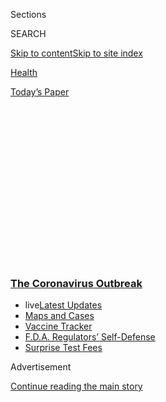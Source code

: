 <div id="app">

<div>

<div>

<div>

<div class="NYTAppHideMasthead css-1q2w90k e1suatyy0">

<div class="section css-ui9rw0 e1suatyy2">

<div class="css-eph4ug er09x8g0">

<div class="css-6n7j50">

</div>

<span class="css-1dv1kvn">Sections</span>

<div class="css-10488qs">

<span class="css-1dv1kvn">SEARCH</span>

</div>

[Skip to content](#site-content)[Skip to site
index](#site-index)

</div>

<div id="masthead-section-label" class="css-1wr3we4 eaxe0e00">

[Health](https://www.nytimes3xbfgragh.onion/section/health)

</div>

<div class="css-10698na e1huz5gh0">

</div>

</div>

<div id="masthead-bar-one" class="section hasLinks css-15hmgas e1csuq9d3">

<div class="css-uqyvli e1csuq9d0">

</div>

<div class="css-1uqjmks e1csuq9d1">

</div>

<div class="css-9e9ivx">

[](https://myaccount.nytimes3xbfgragh.onion/auth/login?response_type=cookie&client_id=vi)

</div>

<div class="css-1bvtpon e1csuq9d2">

[Today’s
Paper](https://www.nytimes3xbfgragh.onion/section/todayspaper)

</div>

</div>

</div>

</div>

<div data-aria-hidden="false">

<div id="site-content" data-role="main">

<div>

<div class="css-1aor85t" style="opacity:0.000000001;z-index:-1;visibility:hidden">

<div class="css-1hqnpie">

<div class="css-epjblv">

<span class="css-17xtcya">[Health](/section/health)</span><span class="css-x15j1o">|</span><span class="css-fwqvlz">‘It’s
Like Groundhog Day’: Coronavirus Testing Labs Again Lack Key
Supplies</span>

</div>

<div class="css-k008qs">

<div class="css-1iwv8en">

<span class="css-18z7m18"></span>

<div>

</div>

</div>

<span class="css-1n6z4y">https://nyti.ms/2EdrMHb</span>

<div class="css-1705lsu">

<div class="css-4xjgmj">

<div class="css-4skfbu" data-role="toolbar" data-aria-label="Social Media Share buttons, Save button, and Comments Panel with current comment count" data-testid="share-tools">

  - 
  - 
  - 
  - 
    
    <div class="css-6n7j50">
    
    </div>

  - 
  - 

</div>

</div>

</div>

</div>

</div>

</div>

<div class="css-13pd83m">

<div class="css-l9svim">

### [<span class="css-pa1jbp"><span class="css-1rxm0ex">The Coronavirus</span><span class="css-1rxm0ex"> Outbreak</span></span>](https://www.nytimes3xbfgragh.onion/news-event/coronavirus?name=styln-coronavirus-national&region=TOP_BANNER&block=storyline_menu_recirc&action=click&pgtype=Article&impression_id=58f187a0-f4c5-11ea-9f76-ef806bade584&variant=undefined)

  - <span class="css-1qkutce"><span class="css-12clwdu">live</span>[Latest
    Updates](https://www.nytimes3xbfgragh.onion/2020/09/11/world/covid-19-coronavirus.html?name=styln-coronavirus-national&region=TOP_BANNER&block=storyline_menu_recirc&action=click&pgtype=Article&impression_id=58f1aeb0-f4c5-11ea-9f76-ef806bade584&variant=undefined)</span>
  - <span class="css-1qkutce">[Maps and
    Cases](https://www.nytimes3xbfgragh.onion/interactive/2020/us/coronavirus-us-cases.html?name=styln-coronavirus-national&region=TOP_BANNER&block=storyline_menu_recirc&action=click&pgtype=Article&impression_id=58f1aeb1-f4c5-11ea-9f76-ef806bade584&variant=undefined)</span>
  - <span class="css-1qkutce">[Vaccine
    Tracker](https://www.nytimes3xbfgragh.onion/interactive/2020/science/coronavirus-vaccine-tracker.html?name=styln-coronavirus-national&region=TOP_BANNER&block=storyline_menu_recirc&action=click&pgtype=Article&impression_id=58f1aeb2-f4c5-11ea-9f76-ef806bade584&variant=undefined)</span>
  - <span class="css-1qkutce">[F.D.A. Regulators’
    Self-Defense](https://www.nytimes3xbfgragh.onion/2020/09/10/us/politics/fda-coronavirus-vaccine.html?name=styln-coronavirus-national&region=TOP_BANNER&block=storyline_menu_recirc&action=click&pgtype=Article&impression_id=58f1aeb3-f4c5-11ea-9f76-ef806bade584&variant=undefined)</span>
  - <span class="css-1qkutce">[Surprise Test
    Fees](https://www.nytimes3xbfgragh.onion/2020/09/09/upshot/coronavirus-surprise-test-fees.html?name=styln-coronavirus-national&region=TOP_BANNER&block=storyline_menu_recirc&action=click&pgtype=Article&impression_id=58f1d5c0-f4c5-11ea-9f76-ef806bade584&variant=undefined)</span>

</div>

</div>

<div id="top-wrapper" class="css-1sy8kpn">

<div id="top-slug" class="css-l9onyx">

Advertisement

</div>

[Continue reading the main
story](#after-top)

<div class="ad top-wrapper" style="text-align:center;height:100%;display:block;min-height:250px">

<div id="top" class="place-ad" data-position="top" data-size-key="top">

</div>

</div>

<div id="after-top">

</div>

</div>

<div>

<div id="sponsor-wrapper" class="css-1hyfx7x">

<div id="sponsor-slug" class="css-19vbshk">

Supported by

</div>

[Continue reading the main
story](#after-sponsor)

<div id="sponsor" class="ad sponsor-wrapper" style="text-align:center;height:100%;display:block">

</div>

<div id="after-sponsor">

</div>

</div>

<div class="css-186x18t">

</div>

<div class="css-ls6wgr ehdk2mb0">

# ‘It’s Like Groundhog Day’: Coronavirus Testing Labs Again Lack Key Supplies

</div>

Just weeks after resolving shortages in swabs, researchers are
struggling to find the chemicals and plastic pieces they need to carry
out coronavirus tests in the lab — leading to long waiting times.

<div class="css-79elbk" data-testid="photoviewer-wrapper">

<div class="css-z3e15g" data-testid="photoviewer-wrapper-hidden">

</div>

<div class="css-1a48zt4 ehw59r15" data-testid="photoviewer-children">

![<span class="css-16f3y1r e13ogyst0" data-aria-hidden="true">A lab
technician prepared coronavirus specimens for testing at a Quest
Diagnostics facility in Chantilly, Va., in
April.</span><span class="css-cnj6d5 e1z0qqy90" itemprop="copyrightHolder"><span class="css-1ly73wi e1tej78p0">Credit...</span><span><span>Erin
Schaff/The New York
Times</span></span></span>](https://static01.graylady3jvrrxbe.onion/images/2020/07/23/science/23VIRUS-TESTINGSHORTAGES1/merlin_171396006_c59eb8ae-293a-4a1e-ab7a-94a9defa3df0-articleLarge.jpg?quality=75&auto=webp&disable=upscale)

</div>

</div>

<div class="css-18e8msd">

<div class="css-vp77d3 epjyd6m0">

<div class="css-hus3qt ey68jwv0" data-aria-hidden="true">

[![Katherine J.
Wu](https://static01.graylady3jvrrxbe.onion/images/2020/08/11/reader-center/author-katherine-j-wu/author-katherine-j-wu-thumbLarge.png
"Katherine J. Wu")](https://www.nytimes3xbfgragh.onion/by/katherine-j--wu)

</div>

<div class="css-1baulvz">

By [<span class="css-1baulvz last-byline" itemprop="name">Katherine J.
Wu</span>](https://www.nytimes3xbfgragh.onion/by/katherine-j--wu)

</div>

</div>

  - 
    
    <div class="css-ld3wwf e16638kd2">
    
    Published July 23, 2020Updated Aug. 15,
    2020
    
    </div>

  - 
    
    <div class="css-4xjgmj">
    
    <div class="css-pvvomx" data-role="toolbar" data-aria-label="Social Media Share buttons, Save button, and Comments Panel with current comment count" data-testid="share-tools">
    
      - 
      - 
      - 
      - 
        
        <div class="css-6n7j50">
        
        </div>
    
      - 
      - 
    
    </div>
    
    </div>

</div>

</div>

<div class="section meteredContent css-1r7ky0e" name="articleBody" itemprop="articleBody">

<div class="css-1fanzo5 StoryBodyCompanionColumn">

<div class="css-53u6y8">

Labs across the country are facing backlogs in [coronavirus
testing](https://www.nytimes3xbfgragh.onion/2020/08/15/us/coronavirus-testing-decrease.html)
thanks in part to a shortage of tiny pieces of tapered plastic.

Researchers need these little disposables, called pipette tips, to
quickly and precisely move liquid between vials as they process the
tests.

As the number of known coronavirus cases in the United States [passes 4
million](https://www.nytimes3xbfgragh.onion/interactive/2020/us/coronavirus-us-cases.html),
these new shortages of pipette tips and other lab supplies are once
again stymieing efforts to track and curb the spread of disease. Some
people are [waiting days or even weeks for
results](https://larremorelab.github.io/covid19testgroup), and labs are
vying for crucial materials.

“That’s the crazy part,” said Dr. Alexander McAdam, director of the
infectious diseases diagnostic laboratory at Boston Children’s Hospital,
one of many institutions seeking the prized pipette tips. “Whenever
there’s a shortage, it’s lab versus lab, city versus city, state versus
state, competing for supplies.”

</div>

</div>

<div class="css-1fanzo5 StoryBodyCompanionColumn">

<div class="css-53u6y8">

Fed into automated devices, pipette tips can help researchers blaze
through hundreds of coronavirus tests in a matter of hours, sparing them
grueling manual labor.

The Swiss company Tecan, which supplies pipette tips for machines used
by hundreds of laboratories in the United States, has been slammed with
orders from U.S. customers in recent months, according to Martin
Brändle, the firm’s senior vice president of corporate communications
and investor relations. The demand has been so high, he said, that Tecan
has tapped into an emergency stash, and is racing to install new
production lines that he hopes will double the company’s output by fall.

Pipette tips aren’t the only laboratory items in short supply. Dwindling
stocks of machines, containers and chemicals needed to extract or
amplify the coronavirus’s genetic material have clogged almost every
point along the testing workflow.

The crisis is an eerie echo of the early days of the pandemic, when
researchers scrambled to find the swabs and liquids needed to collect
and store samples en route to laboratories.

“It’s like Groundhog Day,” said Scott Shone, director of the North
Carolina State Laboratory of Public Health. “I feel like I lived this
day four or five months ago.”

</div>

</div>

<div class="css-1fanzo5 StoryBodyCompanionColumn">

<div class="css-53u6y8">

In New York, researchers running low on chemicals are running machines
at half capacity as test specimens pile up at the door. In Florida,
where cases are spiking, labs are reporting turnaround times of seven to
10
days.

<div id="NYT_MAIN_CONTENT_1_REGION" class="css-9tf9ac">

<div>

<div id="styln-covid-updates-world" class="section interactive-content interactive-size-medium css-1ftcdic">

<div class="css-17ih8de interactive-body">

<div id="styln-briefing-block" data-asset-id="QXJ0aWNsZTpueXQ6Ly9hcnRpY2xlLzJiYjYwYTJiLTY3NjItNTg3NC1iMGVhLWY4NzRhMjE3NTQyZA==">

<div class="briefing-block-header-section">

# [Latest Updates: The Coronavirus Outbreak](https://www.nytimes3xbfgragh.onion/2020/09/11/world/covid-19-coronavirus.html?action=click&pgtype=Article&state=default&region=MAIN_CONTENT_1&context=storylines_live_updates)

<div class="briefing-block-ts">

Updated 2020-09-12T06:16:33.399Z

</div>

</div>

  - [Fauci cautions the virus could disrupt life in the U.S. until
    ‘maybe even towards the end
    of 2021.’](https://www.nytimes3xbfgragh.onion/2020/09/11/world/covid-19-coronavirus.html?action=click&pgtype=Article&state=default&region=MAIN_CONTENT_1&context=storylines_live_updates#link-dfb8a16)
  - [From Asia to Africa, China promotes its vaccine candidates to win
    friends.](https://www.nytimes3xbfgragh.onion/2020/09/11/world/covid-19-coronavirus.html?action=click&pgtype=Article&state=default&region=MAIN_CONTENT_1&context=storylines_live_updates#link-7104d154)
  - [The other way the virus will kill:
    hunger.](https://www.nytimes3xbfgragh.onion/2020/09/11/world/covid-19-coronavirus.html?action=click&pgtype=Article&state=default&region=MAIN_CONTENT_1&context=storylines_live_updates#link-393ad215)

<div class="briefing-block-footer">

<div class="briefing-block-footer-meta">

[See more
updates](https://www.nytimes3xbfgragh.onion/2020/09/11/world/covid-19-coronavirus.html?action=click&pgtype=Article&state=default&region=MAIN_CONTENT_1&context=storylines_live_updates)

</div>

<div class="briefing-block-briefinglinks">

<span>More live coverage:</span>
[Markets](https://www.nytimes3xbfgragh.onion/live/2020/09/11/business/stock-market-today-coronavirus?action=click&pgtype=Article&state=default&region=MAIN_CONTENT_1&context=storylines_live_updates)

</div>

</div>

</div>

</div>

</div>

</div>

</div>

And in New Mexico, researchers at TriCore Reference Laboratories — the
state’s largest medical laboratory — have revved up testing in the days
after deliveries arrive, only to find themselves hamstrung by faltering
supplies at week’s end.

“It’s a merry-go-round of shortages,” said Karissa Culbreath, the
laboratory’s scientific director of infectious disease, research and
development. “Just when we think we’ve dealt with one issue, another
challenge pops up.”

</div>

</div>

<div class="css-79elbk" data-testid="photoviewer-wrapper">

<div class="css-z3e15g" data-testid="photoviewer-wrapper-hidden">

</div>

<div class="css-1a48zt4 ehw59r15" data-testid="photoviewer-children">

![<span class="css-16f3y1r e13ogyst0" data-aria-hidden="true">Long lines
at a drive-through coronavirus testing site in Miami Beach, Fla., last
month.</span><span class="css-cnj6d5 e1z0qqy90" itemprop="copyrightHolder"><span class="css-1ly73wi e1tej78p0">Credit...</span><span>Wilfredo
Lee/Associated
Press</span></span>](https://static01.graylady3jvrrxbe.onion/images/2020/07/23/science/23VIRUS-TESTINGSHORTAGES3/23VIRUS-TESTINGSHORTAGES3-articleLarge.jpg?quality=75&auto=webp&disable=upscale)

</div>

</div>

<div class="css-1fanzo5 StoryBodyCompanionColumn">

<div class="css-53u6y8">

TriCore and many other laboratories are now having to prioritize testing
for the sickest patients, a trend that has troubled many as evidence
mounts of the [virus’s ability to spread from infected
people](https://www.nytimes3xbfgragh.onion/2020/06/27/world/europe/coronavirus-spread-asymptomatic.html)
before symptoms appear, if they do at all. For months, experts have
underscored the need for more widespread testing, particularly among
elderly people and the most vulnerable racial and ethnic groups, to
slacken the coronavirus’s grip on the nation.

In interviews, public and private lab staffers in a dozen states said
they were exhausted from marathon days of running tests on a shoestring
supply chain. Some are regularly working 12-hour days. Others are taking
overnight shifts to babysit machines running never-ending batches of
tests at full capacity.

“I’ve come in at 4 a.m., I’ve come in at 3 a.m.,” said Felicia Rice, a
laboratory technologist who conducts coronavirus tests at Mayo Clinic
Arizona, where local demand has skyrocketed in lock step with [the
recent crest in
cases](https://www.nytimes3xbfgragh.onion/interactive/2020/us/arizona-coronavirus-cases.html).

</div>

</div>

<div class="css-1fanzo5 StoryBodyCompanionColumn">

<div class="css-53u6y8">

More than 20 percent of the 72 institutions recently surveyed by the
Association of Public Health Laboratories have said they will run out of
at least one item required to do their tests within a week. About as
many **** said they were [unable to meet current testing
needs](https://www.aphl.org/programs/preparedness/Crisis-Management/COVID-19-Response/Pages/COVID-19-Dashboard.aspx).

<div id="NYT_MAIN_CONTENT_2_REGION" class="css-9tf9ac">

<div>

</div>

</div>

Soaring demand has also [exacerbated](https://www.acla.com/covid-19/)
capacity issues at private laboratories such as LabCorp and Quest
Diagnostics, which [together have
performed](https://www.labcorp.com/coronavirus-disease-covid-19/labcorp-newsroom)
[one-third of the nation’s
tests](https://newsroom.questdiagnostics.com/COVIDTestingUpdates).

Wait times for test results from both companies have ballooned to
several days — in some cases stretching well over a week.

David Rohlfing, who took one of Quest’s tests at a walk-in site in
Queens on July 6, said he still didn’t have his results 17 days later.
That’s far longer than the four days he waited the last time he was
tested at the same site, in early June. If he gets a negative result, it
won’t help much, since he could have been exposed in the interim.

“If no one is getting test results,” Mr. Rohlfing said, “we do not
actually know how the opening up is going here.”

After a person’s specimen is collected at a hospital, clinic or
community testing site, it can go on to be processed in a dizzying bevy
of places. Some are run in [public health
laboratories](https://www.aphl.org/aboutAPHL/Pages/aboutphls.aspx)
operated by governments at the federal, state or local level. Many of
these facilities have been somewhat buffered from shortages by their
access to the Centers for Disease Control and Prevention’s
[International Reagent
Resource](https://www.internationalreagentresource.org/), which
maintains stocks of supplies necessary to run the agency’s [in-house
coronavirus
tests](https://www.cdc.gov/coronavirus/2019-ncov/lab/testing.html).

But most state public health labs are not set up to perform diagnostics
en masse, Dr. Shone said. “We’re here for the initial emergency
response, then the clinical lab system of the country typically takes on
the lion’s share of testing.”

</div>

</div>

<div class="css-1fanzo5 StoryBodyCompanionColumn">

<div class="css-53u6y8">

As demand ratchets up, it’s these commercial labs that have been left in
a lurch. In a
[statement](https://newsroom.questdiagnostics.com/COVIDTestingUpdates)
released on July 20, Quest noted that the dearth of equipment and
chemicals comprised “the most significant gating factor” in its testing
pipeline. And members of the American Clinical Laboratory Association, a
group that represents many of the country’s private labs, have lamented
the spotty availability of materials like chemicals and pipette tips,
Julie Khani, the organization’s president, said in an email.

“Any one constriction in the chain of supply can suddenly create a
bottleneck,” Ms. Khani said. “With more supplies and platforms, we could
perform more testing, but the global supply chain remains constrained.”

Sputtering supply chains have started to shunt the onus of testing from
some private laboratories to their public counterparts, Peter Iwen,
director of Nebraska’s Public Health Laboratory, said in an email. “We
are now getting backlogged and will need to start rejecting specimens,”
he
said.

</div>

</div>

<div class="css-79elbk" data-testid="photoviewer-wrapper">

<div class="css-z3e15g" data-testid="photoviewer-wrapper-hidden">

</div>

<div class="css-1a48zt4 ehw59r15" data-testid="photoviewer-children">

<div class="css-1xdhyk6 erfvjey0">

<span class="css-1ly73wi e1tej78p0">Image</span>

<div class="css-zjzyr8">

<div data-testid="lazyimage-container" style="height:257.77777777777777px">

</div>

</div>

</div>

<span class="css-16f3y1r e13ogyst0" data-aria-hidden="true">A
drive-through testing site in Jericho, N.Y., in
March.</span><span class="css-cnj6d5 e1z0qqy90" itemprop="copyrightHolder"><span class="css-1ly73wi e1tej78p0">Credit...</span><span>Johnny
Milano for The New York Times</span></span>

</div>

</div>

<div class="css-1fanzo5 StoryBodyCompanionColumn">

<div class="css-53u6y8">

In California, where the number of new cases has [surged above 10,000
per
day](https://www.nytimes3xbfgragh.onion/interactive/2020/us/california-coronavirus-cases.html),
regional public health laboratories, like the one in Sonoma County, are
fighting tooth and nail to keep pace. “We’ve been over capacity for a
long time,” said Rachel Rees, the institution’s director of laboratory
services. Dr. Rees’s lab is currently processing samples from local
hospitals that have run out of supplies.

To avoid halting testing entirely, many laboratories are maintaining
stocks to run multiple types of tests at once — requiring technicians to
maintain both the materials and mental wherewithal to perform many
protocols, often at the same time. Researchers at Mayo Clinic Arizona
must juggle four or five protocols; at TriCore, in New Mexico, that
number has soared to seven.

This sort of bet-hedging wasn’t the norm for laboratories before, said
Omai Garner, the director of clinical microbiology for the U.C.L.A.
Health System, where he runs a laboratory of more than 100 people.

</div>

</div>

<div class="css-1fanzo5 StoryBodyCompanionColumn">

<div class="css-53u6y8">

“No single manufacturer can give a laboratory enough tests to cover the
entire volume they need to cover,” said Dr. Garner, who is in the
process of adding a fifth type of coronavirus test to his team’s
repertoire.

Shortages are so widespread that even backup options don’t always pan
out.

Marilyn Freeman, who is deputy director of Virginia’s D.C.L.S. public
health laboratory, said her team had been waiting months for its orders
of machines that can automate coronavirus test processing, which would
ease the burden on staff. Two of the devices in highest demand — the
Hologic Panther and Hologic Panther Fusion, the same ultraefficient
robots that take Tecan’s sought-after pipette tips — most likely won’t
ship to Dr. Freeman’s lab until the fall.

What’s more, some of the biggest issues from the early days of the
pandemic haven’t yet resolved. Erin Graf, who regularly clocks 80-hour
weeks as the director of microbiology at Mayo Clinic Arizona, said her
laboratory was still strained by an inconsistent supply of the
specialized swabs needed to collect specimens — an added stress on top
of the new round of obstacles her team is contending with.

“We’re used to dealing with challenges. We welcome challenges,” Dr. Graf
said. “But it feels like the challenge is coming almost daily now.”

As fall approaches, many researchers are growing increasingly worried
that the flu season will exacerbate shortages. The coronavirus isn’t the
only pathogen circulating through the human population, or the only
infection that laboratories need tools to test for. Though the C.D.C.
and many private companies are currently developing tests that can
[detect multiple pathogens at
once](https://www.cdc.gov/coronavirus/2019-ncov/lab/multiplex.html), the
sheer volume of autumn illnesses is still expected to hit labs hard —
and may force some teams to delay testing for other infections.

Already, labs like Dr. Graf’s have had to cut corners with testing for
sexually transmitted infections, in part because several manufacturers
have had to pivot supply chains toward coronavirus testing. “Some of the
most basic tests that we do, we can’t do anymore,” Dr. Graf said. “Every
resource is going toward Covid. That’s something we never would’ve
thought would happen.”

Shifts toward point-of-care coronavirus tests, which are [fast and
simple enough to perform without the need for specialized
equipment](https://www.nytimes3xbfgragh.onion/2020/07/06/health/fast-coronavirus-tests.html),
could ease some of the burden on laboratories. Pooled testing for the
coronavirus, in which samples from multiple people are [combined and
analyzed in
batches](https://www.nytimes3xbfgragh.onion/2020/07/01/health/coronavirus-pooled-testing.html),
could cut down on material consumption as well. But these tests are not
yet in widespread use, and depend on many of the same manufacturing
pipelines.

</div>

</div>

<div class="css-1fanzo5 StoryBodyCompanionColumn">

<div class="css-53u6y8">

In New Mexico, TriCore’s Dr. Culbreath worries that her next big
shortage may be the laboratory’s most valuable supply of all: its
people.

“I worry about my own staff, and burnout. Their ability to take care of
themselves,” said Dr. Culbreath, who has pulled many weekend shifts and
10-hour days.

Eventually, she’ll “find someone to manufacture a plastic pipette tip,”
she said. “But I can’t find someone with the years of training and
certification of these amazing scientists.”

</div>

</div>

</div>

<div>

</div>

<div>

</div>

<div>

</div>

<div>

<div id="bottom-wrapper" class="css-1ede5it">

<div id="bottom-slug" class="css-l9onyx">

Advertisement

</div>

[Continue reading the main
story](#after-bottom)

<div id="bottom" class="ad bottom-wrapper" style="text-align:center;height:100%;display:block;min-height:90px">

</div>

<div id="after-bottom">

</div>

</div>

</div>

</div>

</div>

## Site Index

<div>

</div>

## Site Information Navigation

  - [© <span>2020</span> <span>The New York Times
    Company</span>](https://help.nytimes3xbfgragh.onion/hc/en-us/articles/115014792127-Copyright-notice)

<!-- end list -->

  - [NYTCo](https://www.nytco.com/)
  - [Contact
    Us](https://help.nytimes3xbfgragh.onion/hc/en-us/articles/115015385887-Contact-Us)
  - [Work with us](https://www.nytco.com/careers/)
  - [Advertise](https://nytmediakit.com/)
  - [T Brand Studio](http://www.tbrandstudio.com/)
  - [Your Ad
    Choices](https://www.nytimes3xbfgragh.onion/privacy/cookie-policy#how-do-i-manage-trackers)
  - [Privacy](https://www.nytimes3xbfgragh.onion/privacy)
  - [Terms of
    Service](https://help.nytimes3xbfgragh.onion/hc/en-us/articles/115014893428-Terms-of-service)
  - [Terms of
    Sale](https://help.nytimes3xbfgragh.onion/hc/en-us/articles/115014893968-Terms-of-sale)
  - [Site
    Map](https://spiderbites.nytimes3xbfgragh.onion)
  - [Help](https://help.nytimes3xbfgragh.onion/hc/en-us)
  - [Subscriptions](https://www.nytimes3xbfgragh.onion/subscription?campaignId=37WXW)

</div>

</div>

</div>

</div>
